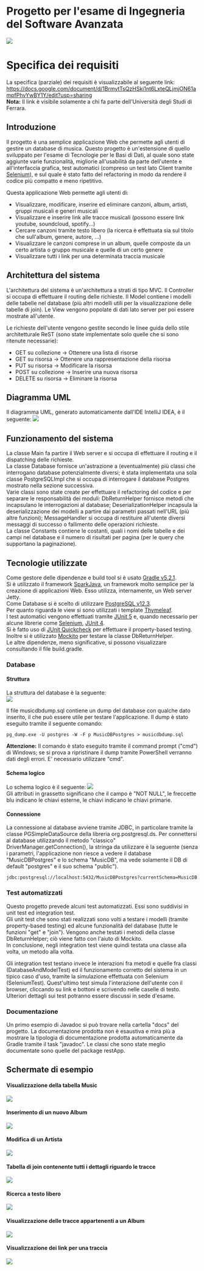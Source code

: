 # Progetto per l'esame di Ingegneria del Software Avanzata
![](images/logo.png)

# Specifica dei requisiti
La specifica (parziale) dei requisiti è visualizzabile al seguente link:
https://docs.google.com/document/d/1BrmytTsQzHSki1nt6LxteQLjmjON61ampfPhvYwBY1Y/edit?usp=sharing \
<b>Nota:</b> Il link è visibile solamente a chi fa parte dell'Università degli Studi di Ferrara.

## Introduzione
Il progetto è una semplice applicazione Web che permette agli utenti di gestire un database di musica. Questo
progetto è un'estensione di quello sviluppato per l'esame di Tecnologie per le Basi di Dati, al quale sono
state aggiunte varie funzionalità, migliorie all'usabilità da parte dell'utente e all'interfaccia grafica,
test automatici (compreso un test lato Client tramite [Selenium](https://www.selenium.dev)), e sul quale è
stato fatto del refactoring in modo da rendere il codice più compatto e meno ripetitivo.


Questa applicazione Web permette agli utenti di:
- Visualizzare, modificare, inserire ed eliminare canzoni, album, artisti, gruppi musicali e generi musicali
- Visualizzare e inserire link alle tracce musicali (possono essere link youtube, soundcloud, spotify...)
- Cercare canzoni tramite testo libero (la ricerca è effettuata sia sul titolo che sull'album, genere, autore, ...)
- Visualizzare le canzoni comprese in un album, quelle composte da un certo artista o gruppo musicale e quelle di
un certo genere
- Visualizzare tutti i link per una determinata traccia musicale

## Architettura del sistema
L'architettura del sistema è un'architettura a strati di tipo MVC. Il Controller si occupa di effettuare il
routing delle richieste. Il Model contiene i modelli delle tabelle nel database (più altri modelli utili per la
visualizzazione delle tabelle di join). Le View vengono popolate di dati lato server per poi essere mostrate all'utente.

Le richieste dell'utente vengono gestite secondo le linee guida dello stile architetturale ReST (sono state implementate
solo quelle che si sono ritenute necessarie):
- GET su collezione -> Ottenere una lista di risorse
- GET su risorsa -> Ottenere una rappresentazione della risorsa
- PUT su risorsa -> Modificare la risorsa
- POST su collezione -> Inserire una nuova risorsa
- DELETE su risorsa -> Eliminare la risorsa

## Diagramma UML
Il diagramma UML, generato automaticamente dall'IDE IntelliJ IDEA, è il seguente:
![](images/diagram.png)

## Funzionamento del sistema
La classe Main fa partire il Web server e si occupa di effettuare il routing e il dispatching delle richieste. \
La classe Database fornisce un'astrazione a (eventualmente) più classi che interrogano database potenzialmente
diversi; è stata implementata una sola classe PostgreSQLImpl che si occupa di interrogare il database Postgres
mostrato nella sezione successiva. \
Varie classi sono state create per effettuare il refactoring del codice e per separare le responsabilità dei
moduli: DbReturnHelper fornisce metodi che incapsulano le interrogazioni al database; DeserializationHelper
incapsula la deserializzazione dei modelli a partire dai parametri passati nell'URL (più altre funzioni);
MessageHandler si occupa di restituire all'utente diversi messaggi di successo o fallimento delle operazioni
richieste. \
La classe Constants contiene le costanti, quali i nomi delle tabelle e dei campi nel database e il numero di risultati
per pagina (per le query che supportano la paginazione).

## Tecnologie utilizzate
Come gestore delle dipendenze e build tool si è usato [Gradle v5.2.1](https://gradle.org/). \
Si è utilizzato il framework [SparkJava](http://sparkjava.com/), un framework molto semplice per la creazione
di applicazioni Web. Esso utilizza, internamente, un Web server Jetty. \
Come Database si è scelto di utilizzare [PostgreSQL v12.3](https://www.postgresql.org/). \
Per quanto riguarda le view si sono utilizzati i template [Thymeleaf](https://www.thymeleaf.org/). \
I test automatici vengono effettuati tramite [JUnit 5](https://junit.org/junit5/) e, quando necessario
per alcune librerie come [Selenium](https://www.selenium.dev), [JUnit 4](https://junit.org/junit4/). \
Si è fatto uso di [JUnit Quickcheck](https://github.com/pholser/junit-quickcheck) per effettuare il
property-based testing. \
Inoltre si è utilizzato [Mockito](https://site.mockito.org/) per testare la classe DbReturnHelper. \
Le altre dipendenze, meno significative, si possono visualizzare consultando il file build.gradle.

### Database
#### Struttura
La struttura del database è la seguente: \
![](images/database.PNG)

Il file musicdbdump.sql contiene un dump del database con qualche dato inserito, il che può essere
utile per testare l'applicazione. Il dump è stato eseguito tramite il seguente comando:

    pg_dump.exe -U postgres -W -F p MusicDBPostgres > musicdbdump.sql

<b>Attenzione:</b> Il comando è stato eseguito tramite il command prompt ("cmd") di Windows; se si prova a
ripristinare il dump tramite PowerShell verranno dati degli errori. E' necessario utilizzare "cmd".
#### Schema logico
Lo schema logico è il seguente:
![](images/erdnew.png) \
Gli attributi in grassetto significano che il campo è "NOT NULL", le freccette blu indicano le chiavi esterne,
le chiavi indicano le chiavi primarie.
#### Connessione
La connessione al database avviene tramite JDBC, in particolare tramite la classe PGSimpleDataSource della libreria
org.postgresql.ds. Per connettersi al database utilizzando il metodo "classico" DriverManager.getConnection(), la
stringa da utilizzare è la seguente (senza i parametri, l'applicazione non riesce a vedere il database "MusicDBPostgres"
e lo schema "MusicDB", ma vede solamente il DB di default "postgres" e il suo schema "public").

    jdbc:postgresql://localhost:5432/MusicDBPostgres?currentSchema=MusicDB

### Test automatizzati
Questo progetto prevede alcuni test automatizzati. Essi sono suddivisi in unit test ed integration test. \
Gli unit test che sono stati realizzati sono volti a testare i modelli (tramite property-based testing)
ed alcune funzionalità del database (tutte le funzioni "get" e "join"). Vengono anche testati i metodi della
classe DbReturnHelper; ciò viene fatto con l'aiuto di Mockito. \
In conclusione, negli integration test viene quindi testata una classe alla volta, un metodo alla volta.

Gli integration test testano invece le interazioni fra metodi e quelle fra classi (DatabaseAndModelTest)
ed il funzionamento corretto del sistema in un tipico caso d'uso, tramite la simulazione effettuata con
Selenium (SeleniumTest). Quest'ultimo test simula l'interazione dell'utente con il browser, cliccando su link
e bottoni e scrivendo nelle caselle di testo. Ulteriori dettagli sui test potranno essere discussi in sede d'esame.

### Documentazione
Un primo esempio di Javadoc si può trovare nella cartella "docs" del progetto. La documentazione prodotta non è esaustiva
e mira più a mostrare la tipologia di documentazione prodotta automaticamente da Gradle tramite il task "javadoc".
Le classi che sono state meglio documentate sono quelle del package restApp.

## Schermate di esempio
#### Visualizzazione della tabella Music
![](images/1.PNG)

#### Inserimento di un nuovo Album
![](images/2.PNG)

#### Modifica di un Artista
![](images/3.PNG)

#### Tabella di join contenente tutti i dettagli riguardo le tracce
![](images/4.PNG)

#### Ricerca a testo libero
![](images/5.PNG)

#### Visualizzazione delle tracce appartenenti a un Album
![](images/6.PNG)

#### Visualizzazione dei link per una traccia
![](images/7.PNG)
